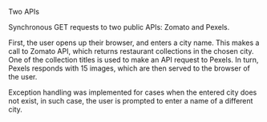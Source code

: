 Two APIs

Synchronous GET requests to two public APIs: Zomato and Pexels.

First, the user opens up their browser, and enters a city name. This makes a call to Zomato API, which returns restaurant collections in the chosen city. One of the collection titles is used to make an API request to Pexels. In turn, Pexels responds with 15 images, which are then served to the browser of the user.

Exception handling was implemented for cases when the entered city does not exist, in such case, the user is prompted to enter a name of a different city.
